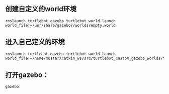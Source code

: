 
## 创建自定义的world环境
```
roslaunch turtlebot_gazebo turtlebot_world.launch world_file:=/usr/share/gazebo7/worlds/empty.world
```

## 进入自己定义的环境
```
roslaunch turtlebot_gazebo turtlebot_world.launch world_file:=/home/mustar/catkin_ws/src/turtlebot_custom_gazebo_worlds/tutorial.world
```

## 打开gazebo：
```
gazebo
```
